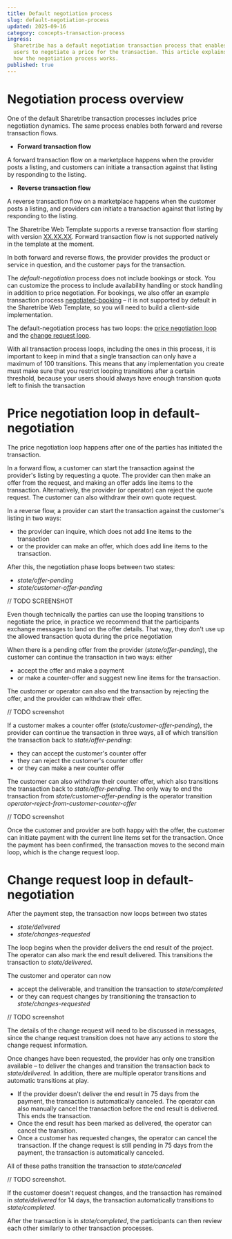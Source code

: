 ```yaml
---
title: Default negotiation process
slug: default-negotiation-process
updated: 2025-09-16
category: concepts-transaction-process
ingress:
  Sharetribe has a default negotiation transaction process that enables
  users to negotiate a price for the transaction. This article explains
  how the negotiation process works.
published: true
---
```


# Negotiation process overview

One of the default Sharetribe transaction processes includes price
negotiation dynamics. The same process enables both forward and reverse
transaction flows.

- **Forward transaction flow**

A forward transaction flow on a marketplace happens when the provider
posts a listing, and customers can initiate a transaction against that
listing by responding to the listing.

- **Reverse transaction flow**

A reverse transaction flow on a marketplace happens when the customer
posts a listing, and providers can initiate a transaction against that
listing by responding to the listing.

<info>

The Sharetribe Web Template supports a reverse transaction flow starting
with version [XX.XX.XX](TODO). Forward transaction flow is not supported
natively in the template at the moment.

</info>

In both forward and reverse flows, the provider provides the product or
service in question, and the customer pays for the transaction.

The _default-negotiation_ process does not include bookings or stock.
You can customize the process to include availability handling or stock
handling in addition to price negotiation. For bookings, we also offer
an example transaction process
[negotiated-booking](https://github.com/sharetribe/example-processes/blob/master/README.md#negotiated-booking)
– it is not supported by default in the Sharetribe Web Template, so you
will need to build a client-side implementation.

The default-negotiation process has two loops: the
[price negotiation loop](#price-negotiation-loop-in-default-negotiation)
and the
[change request loop](#change-request-loop-in-default-negotiation).

With all transaction process loops, including the ones in this process,
it is important to keep in mind that a single transaction can only have
a maximum of 100 transitions. This means that any implementation you
create must make sure that you restrict looping transitions after a
certain threshold, because your users should always have enough
transition quota left to finish the transaction

# Price negotiation loop in default-negotiation

The price negotiation loop happens after one of the parties has
initiated the transaction.

In a forward flow, a customer can start the transaction against the
provider's listing by requesting a quote. The provider can then make an
offer from the request, and making an offer adds line items to the
transaction. Alternatively, the provider (or operator) can reject the
quote request. The customer can also withdraw their own quote request.

In a reverse flow, a provider can start the transaction against the
customer's listing in two ways:

- the provider can inquire, which does not add line items to the
  transaction
- or the provider can make an offer, which does add line items to the
  transaction.

After this, the negotiation phase loops between two states:

- _state/offer-pending_
- _state/customer-offer-pending_

// TODO SCREENSHOT

Even though technically the parties can use the looping transitions to
negotiate the price, in practice we recommend that the participants
exchange messages to land on the offer details. That way, they don't use
up the allowed transaction quota during the price negotiation

When there is a pending offer from the provider (_state/offer-pending_),
the customer can continue the transaction in two ways: either

- accept the offer and make a payment
- or make a counter-offer and suggest new line items for the
  transaction.

The customer or operator can also end the transaction by rejecting the
offer, and the provider can withdraw their offer.

// TODO screenshot

If a customer makes a counter offer (_state/customer-offer-pending_),
the provider can continue the transaction in three ways, all of which
transition the transaction back to _state/offer-pending_:

- they can accept the customer's counter offer
- they can reject the customer's counter offer
- or they can make a new counter offer

The customer can also withdraw their counter offer, which also
transitions the transaction back to _state/offer-pending_. The only way
to end the transaction from _state/customer-offer-pending_ is the
operator transition _operator-reject-from-customer-counter-offer_

// TODO screenshot

Once the customer and provider are both happy with the offer, the
customer can initiate payment with the current line items set for the
transaction. Once the payment has been confirmed, the transaction moves
to the second main loop, which is the change request loop.

# Change request loop in default-negotiation

After the payment step, the transaction now loops between two states

- _state/delivered_
- _state/changes-requested_

The loop begins when the provider delivers the end result of the
project. The operator can also mark the end result delivered. This
transitions the transaction to _state/delivered_.

The customer and operator can now

- accept the deliverable, and transition the transaction to
  _state/completed_
- or they can request changes by transitioning the transaction to
  _state/changes-requested_

// TODO screenshot

The details of the change request will need to be discussed in messages,
since the change request transition does not have any actions to store
the change request information.

Once changes have been requested, the provider has only one transition
available – to deliver the changes and transition the transaction back
to _state/delivered_. In addition, there are multiple operator
transitions and automatic transitions at play.

- If the provider doesn't deliver the end result in 75 days from the
  payment, the transaction is automatically canceled. The operator can
  also manually cancel the transaction before the end result is
  delivered. This ends the transaction.
- Once the end result has been marked as delivered, the operator can
  cancel the transition.
- Once a customer has requested changes, the operator can cancel the
  transaction. If the change request is still pending in 75 days from
  the payment, the transaction is automatically canceled.

All of these paths transition the transaction to _state/canceled_

// TODO screenshot.

If the customer doesn't request changes, and the transaction has
remained in _state/delivered_ for 14 days, the transaction automatically
transitions to _state/completed_.

After the transaction is in _state/completed_, the participants can then
review each other similarly to other transaction processes.
